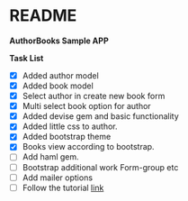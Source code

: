 # README

**AuthorBooks Sample APP**

**Task List**
- [x] Added author model
- [x] Added book model
- [x] Select author in create new book form
- [x] Multi select book option for author
- [x] Added devise gem and basic functionality
- [x] Added little css to author.
- [x] Added bootstrap theme
- [x] Books view according to bootstrap.
- [ ] Add haml gem.
- [ ] Bootstrap additional work Form-group etc
- [ ] Add mailer options
- [ ] Follow the tutorial [link](https://www.sitepoint.com/devise-authentication-in-depth/)
